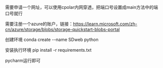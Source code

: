 需要申请一个网址，可以使用cpolar内网穿透，把端口号设置成main方法中的端口号就行

需要注册一个azure的账户，链接：https://learn.microsoft.com/zh-cn/azure/storage/blobs/storage-quickstart-blobs-portal

创建环境
conda create --name SDweb python

安装执行环境
pip install -r requirements.txt

pycharm运行即可
